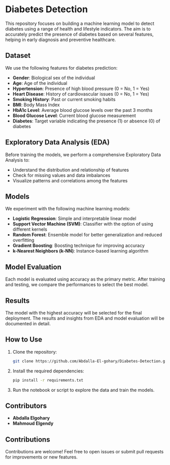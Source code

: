 # Diabetes Detection

This repository focuses on building a machine learning model to detect diabetes using a range of health and lifestyle indicators. The aim is to accurately predict the presence of diabetes based on several features, helping in early diagnosis and preventive healthcare.

## Dataset
We use the following features for diabetes prediction:
- **Gender**: Biological sex of the individual  
- **Age**: Age of the individual  
- **Hypertension**: Presence of high blood pressure (0 = No, 1 = Yes)  
- **Heart Disease**: History of cardiovascular issues (0 = No, 1 = Yes)  
- **Smoking History**: Past or current smoking habits  
- **BMI**: Body Mass Index  
- **HbA1c Level**: Average blood glucose levels over the past 3 months  
- **Blood Glucose Level**: Current blood glucose measurement  
- **Diabetes**: Target variable indicating the presence (1) or absence (0) of diabetes  

## Exploratory Data Analysis (EDA)
Before training the models, we perform a comprehensive Exploratory Data Analysis to:
- Understand the distribution and relationship of features  
- Check for missing values and data imbalances  
- Visualize patterns and correlations among the features  

## Models
We experiment with the following machine learning models:
- **Logistic Regression**: Simple and interpretable linear model  
- **Support Vector Machine (SVM)**: Classifier with the option of using different kernels  
- **Random Forest**: Ensemble model for better generalization and reduced overfitting  
- **Gradient Boosting**: Boosting technique for improving accuracy  
- **k-Nearest Neighbors (k-NN)**: Instance-based learning algorithm  

## Model Evaluation
Each model is evaluated using accuracy as the primary metric. After training and testing, we compare the performances to select the best model.

## Results
The model with the highest accuracy will be selected for the final deployment. The results and insights from EDA and model evaluation will be documented in detail.

## How to Use
1. Clone the repository:  
    ```bash
    git clone https://github.com/Abdalla-El-gohary/Diabetes-Detection.git
    ```
2. Install the required dependencies:  
    ```bash
    pip install -r requirements.txt
    ```
3. Run the notebook or script to explore the data and train the models.

## Contributors
- **Abdalla Elgohary**  
- **Mahmoud Elgendy**


## Contributions
Contributions are welcome! Feel free to open issues or submit pull requests for improvements or new features.


